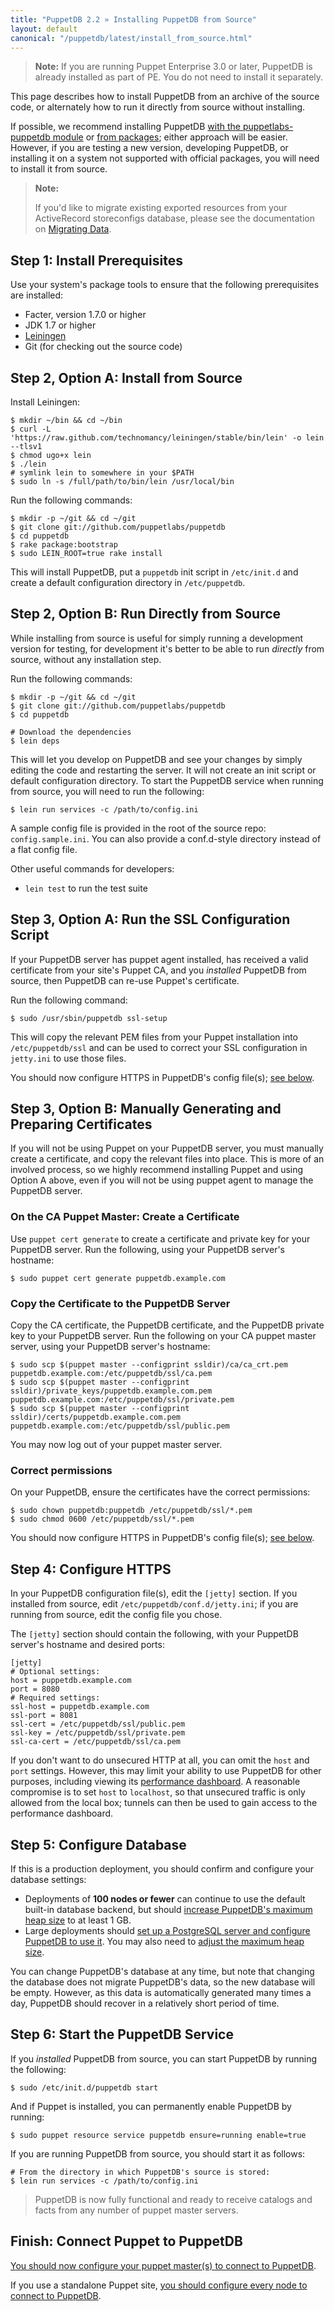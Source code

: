 ```yaml
---
title: "PuppetDB 2.2 » Installing PuppetDB from Source"
layout: default
canonical: "/puppetdb/latest/install_from_source.html"
---
```


[perf_dashboard]: ./maintain_and_tune.html#monitor-the-performance-dashboard
[leiningen]: https://github.com/technomancy/leiningen#installation
[configure_postgres]: ./configure.html#using-postgresql
[configure_heap]: ./configure.html#configuring-the-java-heap-size
[module]: ./install_via_module.html
[packages]: ./install_from_packages.html
[migrating]: ./migrate.html

> **Note:** If you are running Puppet Enterprise 3.0 or later, PuppetDB is already installed as part of PE. You do not need to install it separately.

This page describes how to install PuppetDB from an archive of the source code, or alternately how to run it directly from source without installing.

If possible, we recommend installing PuppetDB [with the puppetlabs-puppetdb module][module] or [from packages][packages]; either approach will be easier. However, if you are testing a new version, developing PuppetDB, or installing it on a system not supported with official packages, you will need to install it from source.

> **Note:**
>
> If you'd like to migrate existing exported resources from your ActiveRecord storeconfigs database, please see the documentation on [Migrating Data][migrating].


Step 1: Install Prerequisites
-----

Use your system's package tools to ensure that the following prerequisites are installed:

* Facter, version 1.7.0 or higher
* JDK 1.7 or higher
* [Leiningen][]
* Git (for checking out the source code)


Step 2, Option A: Install from Source
-----

Install Leiningen:

    $ mkdir ~/bin && cd ~/bin
    $ curl -L 'https://raw.github.com/technomancy/leiningen/stable/bin/lein' -o lein --tlsv1
    $ chmod ugo+x lein
    $ ./lein
    # symlink lein to somewhere in your $PATH
    $ sudo ln -s /full/path/to/bin/lein /usr/local/bin

Run the following commands:

    $ mkdir -p ~/git && cd ~/git
    $ git clone git://github.com/puppetlabs/puppetdb
    $ cd puppetdb
    $ rake package:bootstrap
    $ sudo LEIN_ROOT=true rake install

This will install PuppetDB, put a `puppetdb` init script in `/etc/init.d` and create a default configuration directory in `/etc/puppetdb`.

Step 2, Option B: Run Directly from Source
-----

While installing from source is useful for simply running a development version
for testing, for development it's better to be able to run *directly* from
source, without any installation step.

Run the following commands:

    $ mkdir -p ~/git && cd ~/git
    $ git clone git://github.com/puppetlabs/puppetdb
    $ cd puppetdb

    # Download the dependencies
    $ lein deps

This will let you develop on PuppetDB and see your changes by simply editing the code and restarting the server. It will not create an init script or default configuration directory. To start the PuppetDB service when running from source, you will need to run the following:

    $ lein run services -c /path/to/config.ini

A sample config file is provided in the root of the source repo:  `config.sample.ini`. You can also provide a conf.d-style directory instead of a flat config file.

Other useful commands for developers:

* `lein test` to run the test suite

Step 3, Option A: Run the SSL Configuration Script
-----

If your PuppetDB server has puppet agent installed, has received a valid certificate from your site's Puppet CA, and you _installed_ PuppetDB from source, then PuppetDB can re-use Puppet's certificate.

Run the following command:

    $ sudo /usr/sbin/puppetdb ssl-setup

This will copy the relevant PEM files from your Puppet installation into `/etc/puppetdb/ssl` and can be used to correct your SSL configuration in `jetty.ini` to use those files.

You should now configure HTTPS in PuppetDB's config file(s); [see below](#step-4-configure-https).

Step 3, Option B: Manually Generating and Preparing Certificates
-----

If you will not be using Puppet on your PuppetDB server, you must manually create a certificate, and copy the relevant files into place. This is more of an involved process, so we highly recommend installing Puppet and using Option A above, even if you will not be using puppet agent to manage the PuppetDB server.

### On the CA Puppet Master: Create a Certificate

Use `puppet cert generate` to create a certificate and private key for your PuppetDB server. Run the following, using your PuppetDB server's hostname:

    $ sudo puppet cert generate puppetdb.example.com

### Copy the Certificate to the PuppetDB Server

Copy the CA certificate, the PuppetDB certificate, and the PuppetDB private key to your PuppetDB server. Run the following on your CA puppet master server, using your PuppetDB server's hostname:

    $ sudo scp $(puppet master --configprint ssldir)/ca/ca_crt.pem puppetdb.example.com:/etc/puppetdb/ssl/ca.pem
    $ sudo scp $(puppet master --configprint ssldir)/private_keys/puppetdb.example.com.pem puppetdb.example.com:/etc/puppetdb/ssl/private.pem
    $ sudo scp $(puppet master --configprint ssldir)/certs/puppetdb.example.com.pem puppetdb.example.com:/etc/puppetdb/ssl/public.pem

You may now log out of your puppet master server.

### Correct permissions

On your PuppetDB, ensure the certificates have the correct permissions:

    $ sudo chown puppetdb:puppetdb /etc/puppetdb/ssl/*.pem
    $ sudo chmod 0600 /etc/puppetdb/ssl/*.pem

You should now configure HTTPS in PuppetDB's config file(s); [see below](#step-4-configure-https).

Step 4: Configure HTTPS
-----

In your PuppetDB configuration file(s), edit the `[jetty]` section. If you installed from source, edit `/etc/puppetdb/conf.d/jetty.ini`; if you are running from source, edit the config file you chose.

The `[jetty]` section should contain the following, with your PuppetDB server's hostname and desired ports:

    [jetty]
    # Optional settings:
    host = puppetdb.example.com
    port = 8080
    # Required settings:
    ssl-host = puppetdb.example.com
    ssl-port = 8081
    ssl-cert = /etc/puppetdb/ssl/public.pem
    ssl-key = /etc/puppetdb/ssl/private.pem
    ssl-ca-cert = /etc/puppetdb/ssl/ca.pem

If you don't want to do unsecured HTTP at all, you can omit the `host` and `port` settings. However, this may limit your ability to use PuppetDB for other purposes, including viewing its [performance dashboard][perf_dashboard]. A reasonable compromise is to set `host` to `localhost`, so that unsecured traffic is only allowed from the local box; tunnels can then be used to gain access to the performance dashboard.

Step 5: Configure Database
-----

If this is a production deployment, you should confirm and configure your database settings:

- Deployments of **100 nodes or fewer** can continue to use the default built-in database backend, but should [increase PuppetDB's maximum heap size][configure_heap] to at least 1 GB.
- Large deployments should [set up a PostgreSQL server and configure PuppetDB to use it][configure_postgres]. You may also need to [adjust the maximum heap size][configure_heap].

You can change PuppetDB's database at any time, but note that changing the database does not migrate PuppetDB's data, so the new database will be empty. However, as this data is automatically generated many times a day, PuppetDB should recover in a relatively short period of time.



Step 6: Start the PuppetDB Service
-----

If you _installed_ PuppetDB from source, you can start PuppetDB by running the following:

    $ sudo /etc/init.d/puppetdb start

And if Puppet is installed, you can permanently enable PuppetDB by running:

    $ sudo puppet resource service puppetdb ensure=running enable=true

If you are running PuppetDB from source, you should start it as follows:

    # From the directory in which PuppetDB's source is stored:
    $ lein run services -c /path/to/config.ini

> PuppetDB is now fully functional and ready to receive catalogs and facts from any number of puppet master servers.

Finish: Connect Puppet to PuppetDB
-----

[You should now configure your puppet master(s) to connect to PuppetDB](./connect_puppet_master.html).

If you use a standalone Puppet site, [you should configure every node to connect to PuppetDB](./connect_puppet_apply.html).
